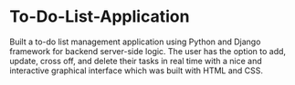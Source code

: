 # To-Do-List-Application

Built a to-do list management application using Python and Django framework for backend server-side logic. The user has the option to add, update, cross off, and delete their tasks in real time with a nice and interactive graphical interface which was built with HTML and CSS.
